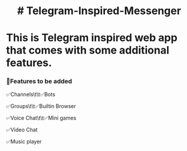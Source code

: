<h1 align="center"># Telegram-Inspired-Messenger
<h1>This is Telegram inspired web app that comes with some additional features.</h1>

<h3>🚀Features to be added </h3>
<p>✅Channels\t\t✅Bots</p>
<p>✅Groups\t\t✅Builtin Browser</p>
<p>✅Voice Chat\t\t✅Mini games</p>
<p>✅Video Chat</p>
<p>✅Music player</p>
